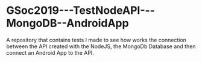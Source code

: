 # GSoc2019---TestNodeAPI---MongoDB--AndroidApp

A repository that contains tests I made to see how works the connection between the API created with the NodeJS, the MongoDb Database and then connect an Android App to the API.
